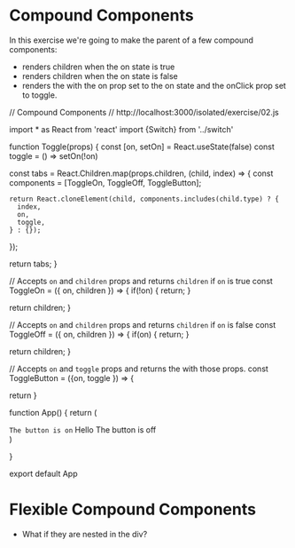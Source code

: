 # Compound Components

In this exercise we're going to make <Toggle /> the parent of a few compound components:

- <ToggleOn /> renders children when the on state is true
- <ToggleOff /> renders children when the on state is false
- <ToggleButton /> renders the <Switch /> with the on prop set to the on state and the onClick prop set to toggle.

// Compound Components
// http://localhost:3000/isolated/exercise/02.js

import * as React from 'react'
import {Switch} from '../switch'

function Toggle(props) {
  const [on, setOn] = React.useState(false)
  const toggle = () => setOn(!on)

  const tabs = React.Children.map(props.children, (child, index) => {
    const components = [ToggleOn, ToggleOff, ToggleButton];

    return React.cloneElement(child, components.includes(child.type) ? {
      index,
      on,
      toggle,
    } : {});
  });


  return tabs;
}

// Accepts `on` and `children` props and returns `children` if `on` is true
const ToggleOn = ({ on, children }) => {
  if(!on) {
    return;
  }

  return children;
}

// Accepts `on` and `children` props and returns `children` if `on` is false
const ToggleOff = ({ on, children }) => {
  if(on) {
    return;
  }

  return children;
}

// Accepts `on` and `toggle` props and returns the <Switch /> with those props.
const ToggleButton = ({on, toggle }) => {

  return <Switch on={on} onClick={toggle} />
}

function App() {
  return (
    <div>
      <Toggle>
        <ToggleButton />
        <ToggleOn><code>The button is on</code></ToggleOn>
        <span>Hello</span>
        <ToggleOff>The button is off</ToggleOff>
      </Toggle>
    </div>
  )

}

export default App

# Flexible Compound Components

- What if they are nested in the div?
